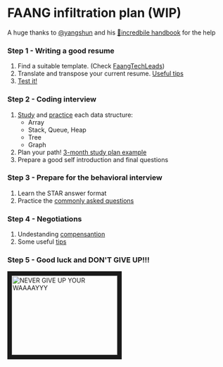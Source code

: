 FAANG infiltration plan (WIP)
=====
A huge thanks to [@yangshun](https://github.com/yangshun) and his [:book:incredbile handbook](https://www.techinterviewhandbook.org/) for the help

### Step 1 - Writing a good resume
1. Find a suitable template. \(Check [FaangTechLeads](https://www.faangtechleads.com/)\)
2. Translate and transpose your current resume. [Useful tips](https://www.techinterviewhandbook.org/resume/)
3. [Test it!](https://www.techinterviewhandbook.org/resume/#free-tools-to-review-your-resume)

### Step 2 - Coding interview
1. [Study](https://algo.monster/) and [practice](https://leetcode.com/) each data structure:
   * Array
   * Stack, Queue, Heap
   * Tree
   * Graph
2. Plan your path! [3-month study plan example](https://www.techinterviewhandbook.org/coding-interview-study-plan/#the-3-month-study-plan---with-recommended-study-resources-and-practice-question-links)
3. Prepare a good self introduction and final questions

### Step 3 - Prepare for the behavioral interview
1. Learn the STAR answer format
2. Practice the [commonly asked questions](https://www.techinterviewhandbook.org/behavioral-interview-questions/)

### Step 4 - Negotiations
1. Undestanding [compensantion](https://www.techinterviewhandbook.org/understanding-compensation/)
2. Some useful [tips](https://www.techinterviewhandbook.org/negotiation/)

### Step 5 - Good luck and DON'T GIVE UP!!!
<a href="https://www.youtube.com/watch?v=tYzMYcUty6s" target="_blank">
  <img src="https://i.ytimg.com/vi/tYzMYcUty6s/hqdefault.jpg" alt="NEVER GIVE UP YOUR WAAAAYYY" width="240" height="180" border="10" />
</a>
